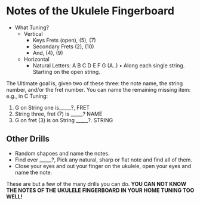 # Notes of the Ukulele Fingerboard

- What Tuning?
	- Vertical
		- Keys Frets (open), (5), (7)
		- Secondary Frets (2), (10)
		- And, (4), (9)
	- Horizontal
		- Natural Letters: A B C D E F G (A..) &bull; Along each single string. Starting on the open string.

The Ultimate goal is, given two of these three: the note name, the string number, and/or the fret number. You can name the remaining missing item: e.g., in C Tuning:
1. G on String one is\_\_\_\_\_?, FRET
2. String three, fret (7) is \_\_\_\_\_? NAME
3. G on fret (3) is on String \_\_\_\_\_?. STRING

## Other Drills

- Random shapoes and name the notes.
- Find ever \_\_\_\_\_?, Pick any natural, sharp or flat note and find all of them.
- Close your eyes and out your finger on the ukulele, open your eyes and name the note.

These are but a few of the many drills you can do. **YOU CAN NOT KNOW THE NOTES OF THE UKULELE FINGERBOARD IN YOUR HOME TUNING TOO WELL!**

